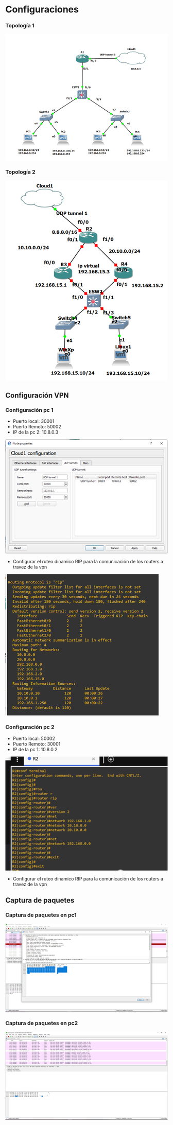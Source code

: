 
# Configuraciones

### Topología 1
![Imagen](https://github.com/Abner-Hernandez/Redes1-Practica5_201612101/blob/main/img/topologia1.PNG)

### Topología 2
![Imagen](https://github.com/Abner-Hernandez/Redes1-Practica5_201612101/blob/main/img/topologia2.PNG)

## Configuración VPN

### Configuración pc 1
* Puerto local: 30001
* Puerto Remoto: 50002
* IP de la pc 2: 10.8.0.3

![Imagen](https://github.com/Abner-Hernandez/Redes1-Practica5_201612101/blob/main/img/cloud.PNG)

* Configurar el ruteo dinamico RIP para la comunicación de los routers a travez de la vpn

![Imagen](https://github.com/Abner-Hernandez/Redes1-Practica5_201612101/blob/main/img/r2_rip_sh.PNG)

### Configuración pc 2
* Puerto local: 50002
* Puerto Remoto: 30001
* IP de la pc 1: 10.8.0.2

![Imagen](https://github.com/Abner-Hernandez/Redes1-Practica5_201612101/blob/main/img/r2_rip.PNG)

* Configurar el ruteo dinamico RIP para la comunicación de los routers a travez de la vpn

## Captura de paquetes

### Captura de paquetes en pc1
![Imagen](https://github.com/Abner-Hernandez/Redes1-Practica5_201612101/blob/main/img/captura_paquetes2.PNG)

### Captura de paquetes en pc2
![Imagen](https://github.com/Abner-Hernandez/Redes1-Practica5_201612101/blob/main/img/captura_paquetes.PNG)

